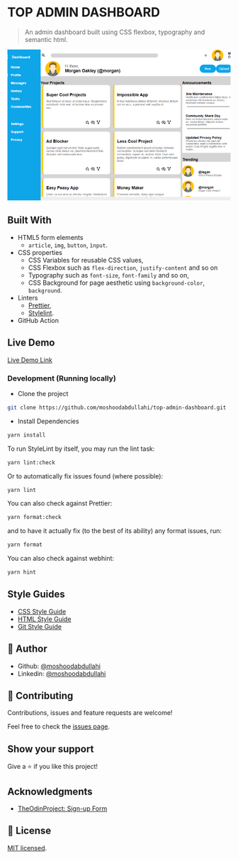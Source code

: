 # TOP ADMIN DASHBOARD

> An admin dashboard built using CSS flexbox, typography and semantic html.

![screenshot](./dema-admin-dashboard.netlify.app_.png)

## Built With

- HTML5 form elements
  - `article`, `img`, `button`, `ìnput`.
- CSS properties
  - CSS Variables for reusable CSS values,
  - CSS Flexbox such as `flex-direction`, `justify-content` and so on
  - Typography such as `font-size`, `font-family` and so on,
  - CSS Background for page aesthetic using `background-color`, `background`.
- Linters
  - [Prettier](https://prettier.io/),
  - [Stylelint](https://stylelint.io/).
- GitHub Action

## Live Demo

[Live Demo Link](https://dema-admin-dashboard.netlify.app/)

### Development (Running locally)

- Clone the project

```bash
git clone https://github.com/moshoodabdullahi/top-admin-dashboard.git
```

- Install Dependencies

```bash
yarn install
```

To run StyleLint by itself, you may run the lint task:

```bash
yarn lint:check
```

Or to automatically fix issues found (where possible):

```bash
yarn lint
```

You can also check against Prettier:

```bash
yarn format:check
```

and to have it actually fix (to the best of its ability) any format issues, run:

```bash
yarn format
```

You can also check against webhint:

```bash
yarn hint
```

## Style Guides

- [CSS Style Guide](http://udacity.github.io/frontend-nanodegree-styleguide/css.html)
- [HTML Style Guide](http://udacity.github.io/frontend-nanodegree-styleguide/index.html)
- [Git Style Guide](https://udacity.github.io/git-styleguide/)

## 👤 Author

- Github: [@moshoodabdullahi](https://github.com/moshoodabdullahi)
- Linkedin: [@moshoodabdullahi](https://www.linkedin.com/in/moshoodabdullahi/)

## 🤝 Contributing

Contributions, issues and feature requests are welcome!

Feel free to check the [issues page](../../issues).

## Show your support

Give a ⭐️ if you like this project!

## Acknowledgments

- [TheOdinProject: Sign-up Form](https://www.theodinproject.com/lessons/intermediate-html-and-css-sign-up-form)

## 📝 License

[MIT licensed](./LICENSE).
